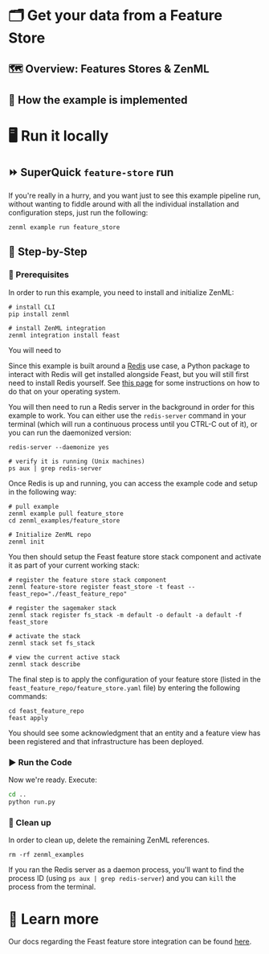 # 🗂 Get your data from a Feature Store

<!-- basic introduction paragraph

- what is a feature store
- what problem does it solve
- what specific combo have we integrated with? -->

## 🗺 Overview: Features Stores & ZenML

<!-- - how to think about a feature store
- what is it used for?
- components / architecture of a feature store
  - offline / batch serving
  - online serving
- The main abstractions you need to think of / how do we help you?:
  - getting offline features
  - getting online features
- caveats about our integration
  - this example runs locally
  - we assume you have a feature store already if you want to use it in
    production (ZenML doesn't currently help you set that all up)
  - online serving doesn't work in tandem with deployed models currently
- This example, and what features of features it showcases / what you can do
  with the ZenML feature store integration -->

## 🧰 How the example is implemented

<!-- Showcase the code and explain how it works
Maybe a visual diagram showing the various parts of it? -->

# 🖥 Run it locally

## ⏩ SuperQuick `feature-store` run

If you're really in a hurry, and you want just to see this example pipeline run,
without wanting to fiddle around with all the individual installation and
configuration steps, just run the following:

```shell
zenml example run feature_store
```

## 👣 Step-by-Step

### 📄 Prerequisites

In order to run this example, you need to install and initialize ZenML:

```shell
# install CLI
pip install zenml

# install ZenML integration
zenml integration install feast
```

You will need to

Since this example is built around a [Redis](https://redis.com/) use case, a
Python package to interact with Redis will get installed alongside Feast, but
you will still first need to install Redis yourself. See
[this page](https://redis.com/blog/feast-with-redis-tutorial-for-machine-learning/)
for some instructions on how to do that on your operating system.

You will then need to run a Redis server in the background in order for this
example to work. You can either use the `redis-server` command in your terminal
(which will run a continuous process until you CTRL-C out of it), or you can run
the daemonized version:

```shell
redis-server --daemonize yes

# verify it is running (Unix machines)
ps aux | grep redis-server
```

Once Redis is up and running, you can access the example code and setup in the
following way:

```shell
# pull example
zenml example pull feature_store
cd zenml_examples/feature_store

# Initialize ZenML repo
zenml init
```

You then should setup the Feast feature store stack component and activate it as
part of your current working stack:

```shell
# register the feature store stack component
zenml feature-store register feast_store -t feast --feast_repo="./feast_feature_repo"

# register the sagemaker stack
zenml stack register fs_stack -m default -o default -a default -f feast_store

# activate the stack
zenml stack set fs_stack

# view the current active stack
zenml stack describe
```

The final step is to apply the configuration of your feature store (listed in
the `feast_feature_repo/feature_store.yaml` file) by entering the following
commands:

```shell
cd feast_feature_repo
feast apply
```

You should see some acknowledgment that an entity and a feature view has been
registered and that infrastructure has been deployed.

### ▶️ Run the Code

Now we're ready. Execute:

```bash
cd ..
python run.py
```

### 🧽 Clean up

In order to clean up, delete the remaining ZenML references.

```shell
rm -rf zenml_examples
```

If you ran the Redis server as a daemon process, you'll want to find the process
ID (using `ps aux | grep redis-server`) and you can `kill` the process from the
terminal.

# 📜 Learn more

Our docs regarding the Feast feature store integration can be found
[here](https://docs.zenml.io/features/feature-store).
